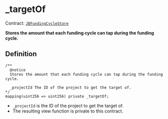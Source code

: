 # _targetOf

Contract: [`JBFundingCycleStore`](../)​‌

**Stores the amount that each funding cycle can tap during the funding cycle.**

## Definition

```solidity
/** 
  @notice
  Stores the amount that each funding cycle can tap during the funding cycle.
  
  _projectId The ID of the project to get the target of.
*/
mapping(uint256 => uint256) private _targetOf;
```

* `_projectId` is the ID of the project to get the target of.
* The resulting view function is private to this contract.
